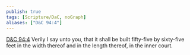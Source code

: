 ```yaml
---
publish: true
tags: [Scripture/DaC, noGraph]
aliases: ["D&C 94:4"]
---
```

[D&C 94:4](https://churchofjesuschrist.org/study/scriptures/dc-testament/dc/94?lang=eng&id=p4#p4) Verily I say unto you, that it shall be built fifty-five by sixty-five feet in the width thereof and in the length thereof, in the inner court.
